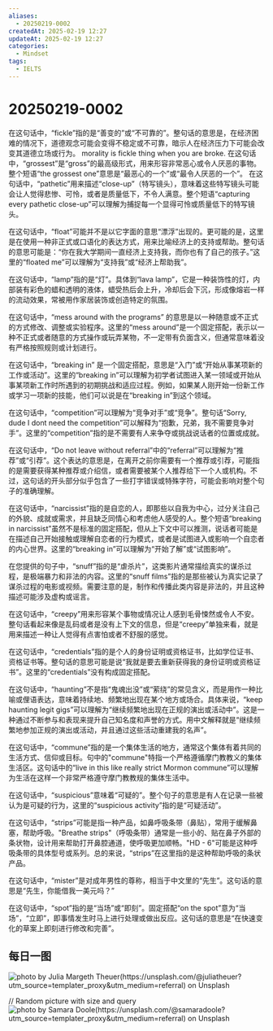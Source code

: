 ```yaml
---
aliases:
  - 20250219-0002
createdAt: 2025-02-19 12:27
updateAt: 2025-02-19 12:27
categories:
  - Mindset
tags:
  - IELTS
---
```

# 20250219-0002
在这句话中，“fickle”指的是“善变的”或“不可靠的”。整句话的意思是，在经济困难的情况下，道德观念可能会变得不稳定或不可靠，暗示人在经济压力下可能会改变其道德立场或行为。
morality is fickle thing when you are broke.
在这句话中，“grossest”是“gross”的最高级形式，用来形容非常恶心或令人厌恶的事物。整个短语“the grossest one”意思是“最恶心的一个”或“最令人厌恶的一个”。
在这句话中，“pathetic”用来描述“close-up”（特写镜头），意味着这些特写镜头可能会让人觉得悲惨、可怜，或者是质量低下，不令人满意。整个短语“capturing every pathetic close-up”可以理解为捕捉每一个显得可怜或质量低下的特写镜头。

在这句话中，“float”可能并不是以它字面的意思“漂浮”出现的。更可能的是，这里是在使用一种非正式或口语化的表达方式，用来比喻经济上的支持或帮助。整句话的意思可能是：“你在我大学期间一直经济上支持我，而你也有了自己的孩子。”这里的“floated me”可以理解为“支持我”或“经济上帮助我”。

在这句话中，“lamp”指的是“灯”。具体到“lava lamp”，它是一种装饰性的灯，内部装有彩色的蜡和透明的液体，蜡受热后会上升，冷却后会下沉，形成像熔岩一样的流动效果，常被用作家居装饰或创造特定的氛围。

在这句话中，“mess around with the programs” 的意思是以一种随意或不正式的方式修改、调整或实验程序。这里的“mess around”是一个固定搭配，表示以一种不正式或者随意的方式操作或玩弄某物，不一定带有负面含义，但通常意味着没有严格按照规则或计划进行。

在这句话中，“breaking in” 是一个固定搭配，意思是“入门”或“开始从事某项新的工作或活动”。这里的“breaking in”可以理解为初学者试图进入某一领域或开始从事某项新工作时所遇到的初期挑战和适应过程。例如，如果某人刚开始一份新工作或学习一项新的技能，他们可以说是在“breaking in”到这个领域。

在这句话中，“competition”可以理解为“竞争对手”或“竞争”。整句话“Sorry, dude I dont need the competition”可以解释为“抱歉，兄弟，我不需要竞争对手”。这里的“competition”指的是不需要有人来争夺或挑战说话者的位置或成就。

在这句话中，“Do not leave without referral”中的“referral”可以理解为“推荐”或“引荐”。这个表达的意思是，在离开之前你需要有一个推荐或引荐，可能指的是需要获得某种推荐或介绍信，或者需要被某个人推荐给下一个人或机构。不过，这句话的开头部分似乎包含了一些打字错误或特殊字符，可能会影响对整个句子的准确理解。

在这句话中，“narcissist”指的是自恋的人，即那些以自我为中心，过分关注自己的外貌、成就或需求，并且缺乏同情心和考虑他人感受的人。整个短语“breaking in narcissist”虽然不是标准的固定搭配，但从上下文中可以推测，说话者可能是在描述自己开始接触或理解自恋者的行为模式，或者是试图进入或影响一个自恋者的内心世界。这里的“breaking in”可以理解为“开始了解”或“试图影响”。

在您提供的句子中，“snuff”指的是“虐杀片”，这类影片通常描绘真实的谋杀过程，是极端暴力和非法的内容。这里的“snuff films”指的是那些被认为真实记录了谋杀过程的电影或视频。需要注意的是，制作和传播此类内容是非法的，并且这种描述可能涉及虚构或谣言。

在这句话中，“creepy”用来形容某个事物或情况让人感到毛骨悚然或令人不安。整句话看起来像是乱码或者是没有上下文的信息，但是“creepy”单独来看，就是用来描述一种让人觉得有点害怕或者不舒服的感觉。

在这句话中，“credentials”指的是个人的身份证明或资格证书，比如学位证书、资格证书等。整句话的意思可能是说“我就是要去重新获得我的身份证明或资格证书”。这里的“credentials”没有构成固定搭配。

在这句话中，“haunting”不是指“鬼魂出没”或“萦绕”的常见含义，而是用作一种比喻或俚语表达，意味着持续地、频繁地出现在某个地方或场合。具体来说，“keep haunting legit gigs”可以理解为“继续频繁地出现在正规的演出或活动中”。这是一种通过不断参与和表现来提升自己知名度和声誉的方式。用中文解释就是“继续频繁地参加正规的演出或活动，并且通过这些活动重建我的名声”。

在这句话中，“commune”指的是一个集体生活的地方，通常这个集体有着共同的生活方式、信仰或目标。句中的"commune"特指一个严格遵循摩门教教义的集体生活区。这句话中的“live in this like really strict Mormon commune”可以理解为生活在这样一个非常严格遵守摩门教教规的集体生活中。

在这句话中，“suspicious”意味着“可疑的”。整个句子的意思是有人在记录一些被认为是可疑的行为，这里的“suspicious activity”指的是“可疑活动”。

在这句话中，“strips”可能是指一种产品，如鼻呼吸条带（鼻贴），常用于缓解鼻塞，帮助呼吸。"Breathe strips"（呼吸条带）通常是一些小的、贴在鼻子外部的条状物，设计用来帮助打开鼻腔通道，使呼吸更加顺畅。"HD - 6"可能是这种呼吸条带的具体型号或系列。总的来说，“strips”在这里指的是这种帮助呼吸的条状产品。

在这句话中，“mister”是对成年男性的尊称，相当于中文里的“先生”。这句话的意思是“先生，你能借我一美元吗？”

在这句话中，“spot”指的是“当场”或“即刻”。固定搭配“on the spot”意为“当场”，“立即”，即事情发生时马上进行处理或做出反应。这句话的意思是“在快速变化的草案上即刻进行修改和完善”。

## 每日一图
![photo by Julia Margeth Theuer(https://unsplash.com/@juliatheuer?utm_source=templater_proxy&utm_medium=referral) on Unsplash](https://images.unsplash.com/photo-1559039616-33af37c928fa?crop=entropy&cs=srgb&fm=jpg&ixid=M3w2NDU1OTF8MHwxfHJhbmRvbXx8fHx8fHx8fDE3Mzk5MzkyNzV8&ixlib=rb-4.0.3&q=85&w=800&h=600)

// Random picture with size and query
![photo by Samara Doole(https://unsplash.com/@samaradoole?utm_source=templater_proxy&utm_medium=referral) on Unsplash](https://images.unsplash.com/photo-1498462490348-19e0d3e88d17?crop=entropy&cs=srgb&fm=jpg&ixid=M3w2NDU1OTF8MHwxfHJhbmRvbXx8fHx8fHx8fDE3Mzk5MzkyNzV8&ixlib=rb-4.0.3&q=85&w=800&h=800)
